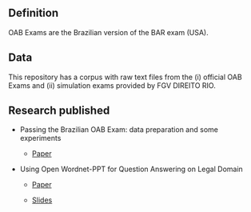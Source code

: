 
## Definition

OAB Exams are the Brazilian version of the BAR exam (USA).

## Data

This repository has a corpus with raw text files from the (i) official OAB Exams and (ii) simulation exams provided by FGV DIREITO RIO.

## Research published

+ Passing the Brazilian OAB Exam: data preparation and some experiments
  
  + [Paper](https://arxiv.org/abs/1712.05128)

+ Using Open Wordnet-PPT for Question Answering on Legal Domain
 
  + [Paper](http://compling.hss.ntu.edu.sg/events/2018-gwc/pdfs/GWC2018_paper_59.pdf)
 
  + [Slides](http://compling.hss.ntu.edu.sg/events/2018-gwc/presentations/GWC2018_59.pdf)
